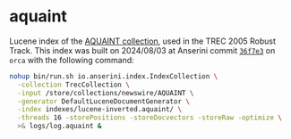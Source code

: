 # aquaint

Lucene index of the [AQUAINT collection](https://tac.nist.gov//data/data_desc.html#AQUAINT), used in the TREC 2005 Robust Track.
This index was built on 2024/08/03 at Anserini commit [`36f7e3`](https://github.com/castorini/anserini/commit/36f7e314d6c07f6cc4a23ce30cd1821c920ba231) on `orca` with the following command:

```bash
nohup bin/run.sh io.anserini.index.IndexCollection \
  -collection TrecCollection \
  -input /store/collections/newswire/AQUAINT \
  -generator DefaultLuceneDocumentGenerator \
  -index indexes/lucene-inverted.aquaint/ \
  -threads 16 -storePositions -storeDocvectors -storeRaw -optimize \
  >& logs/log.aquaint &
```
